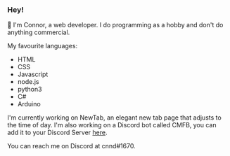 ### Hey!

👋 I'm Connor, a web developer. I do programming as a hobby and don't do anything commercial.

My favourite languages:
- HTML
- CSS
- Javascript
- node.js
- python3
- C#
- Arduino

I'm currently working on NewTab, an elegant new tab page that adjusts to the time of day.
I'm also working on a Discord bot called CMFB, you can add it to your Discord Server [here](https://cnnd.gq/cmfb).

You can reach me on Discord at cnnd#1670.
